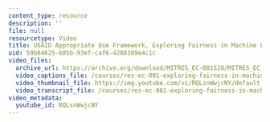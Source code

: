 ```yaml
---
content_type: resource
description: ''
file: null
resourcetype: Video
title: USAID Appropriate Use Framework, Exploring Fairness in Machine Learning
uid: 59b64625-685b-93ef-caf6-4288389e4c1c
video_files:
  archive_url: https://archive.org/download/MITRES_EC-001S20/MITRES_EC_001S20_video03_300k.mp4
  video_captions_file: /courses/res-ec-001-exploring-fairness-in-machine-learning-for-international-development-spring-2020/2cbe5d998ed351afbd98e0ef2dfbbe3c_RQLsnWwjcNY.vtt
  video_thumbnail_file: https://img.youtube.com/vi/RQLsnWwjcNY/default.jpg
  video_transcript_file: /courses/res-ec-001-exploring-fairness-in-machine-learning-for-international-development-spring-2020/6b648f1329440b62802cad94f69ff0db_RQLsnWwjcNY.pdf
video_metadata:
  youtube_id: RQLsnWwjcNY
---
```

